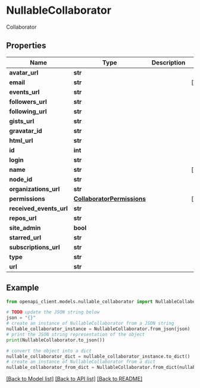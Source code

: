 # NullableCollaborator

Collaborator

## Properties

Name | Type | Description | Notes
------------ | ------------- | ------------- | -------------
**avatar_url** | **str** |  | 
**email** | **str** |  | [optional] 
**events_url** | **str** |  | 
**followers_url** | **str** |  | 
**following_url** | **str** |  | 
**gists_url** | **str** |  | 
**gravatar_id** | **str** |  | 
**html_url** | **str** |  | 
**id** | **int** |  | 
**login** | **str** |  | 
**name** | **str** |  | [optional] 
**node_id** | **str** |  | 
**organizations_url** | **str** |  | 
**permissions** | [**CollaboratorPermissions**](CollaboratorPermissions.md) |  | [optional] 
**received_events_url** | **str** |  | 
**repos_url** | **str** |  | 
**site_admin** | **bool** |  | 
**starred_url** | **str** |  | 
**subscriptions_url** | **str** |  | 
**type** | **str** |  | 
**url** | **str** |  | 

## Example

```python
from openapi_client.models.nullable_collaborator import NullableCollaborator

# TODO update the JSON string below
json = "{}"
# create an instance of NullableCollaborator from a JSON string
nullable_collaborator_instance = NullableCollaborator.from_json(json)
# print the JSON string representation of the object
print(NullableCollaborator.to_json())

# convert the object into a dict
nullable_collaborator_dict = nullable_collaborator_instance.to_dict()
# create an instance of NullableCollaborator from a dict
nullable_collaborator_from_dict = NullableCollaborator.from_dict(nullable_collaborator_dict)
```
[[Back to Model list]](../README.md#documentation-for-models) [[Back to API list]](../README.md#documentation-for-api-endpoints) [[Back to README]](../README.md)


